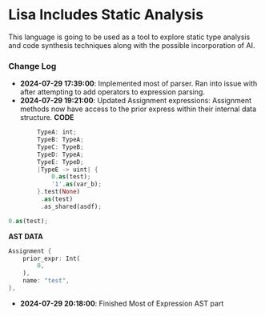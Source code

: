 # Lisa Includes Static Analysis 

This language is going to be used as a tool to explore static type analysis and
code synthesis techniques along with the possible incorporation of AI.

### Change Log

- **2024-07-29 17:39:00**: Implemented most of parser. Ran into issue with after
attempting to add operators to expression parsing.
- **2024-07-29 19:21:00**: Updated Assignment expressions:
Assignment methods now have access to the prior express within their internal
data structure.
**CODE**
```rs
        TypeA: int;
        TypeB: TypeA;
        TypeC: TypeB;
        TypeD: TypeA;
        TypeE: TypeD;
        |TypeE -> uint| {
            0.as(test);
            '1'.as(var_b);
        }.test(None)
         .as(test)
         .as_shared(asdf);

0.as(test);
```
**AST DATA**
```rs
Assignment {
    prior_expr: Int(
        0,
    ),
    name: "test",
},
```
- **2024-07-29 20:18:00**: Finished Most of Expression AST part
